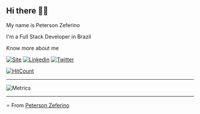 ## Hi there 👋🏾
<p>My name is Peterson Zeferino</p>
<p>I'm a Full Stack Developer in Brazil</p>

Know more about me

[![Site](https://img.shields.io/badge/Site-petersonzeferino-black)](http://www.petersonzeferino.com/)
[![Linkedin](https://img.shields.io/badge/-LinkedIn-2867B2?style=flat&logo=Linkedin&logoColor=white)](https://www.linkedin.com/in/petersonzeferino)
[![Twitter](https://img.shields.io/badge/-Twitter-007bff?style=flat&logo=Twitter&logoColor=white)](https://twitter.com/petzeferino)

[![HitCount](http://hits.dwyl.com/petersonzeferino/petersonzeferino.svg)](http://hits.dwyl.com/petersonzeferino/petersonzeferino)
<!--
**petersonzeferino/petersonzeferino** is a ✨ _special_ ✨ repository because its `README.md` (this file) appears on your GitHub profile.

Here are some ideas to get you started:

- 🔭 I’m currently working on ...
- 🌱 I’m currently learning ...
- 👯 I’m looking to collaborate on ...
- 🤔 I’m looking for help with ...
- 💬 Ask me about ...
- 📫 How to reach me: ...
- 😄 Pronouns: ...
- ⚡ Fun fact: ...
-->

---

![Metrics](https://metrics.lecoq.io/petersonzeferino?template=classic&base.header=0&languages=1&config.timezone=America%2FSao_Paulo&config.animated=true)

---
⭐️ From [Peterson Zeferino](https://github.com/petersonzeferino)


